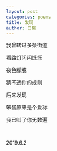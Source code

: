 ```yaml
---
layout: post
categories: poems
title: 发现
author: 白楊
---
```


我曾转过多条街道

看路灯闪闪烁烁

夜色朦胧

猜不透你的规则

后来发现

笨蛋原来是个爱称

我已叫了你无数遍

&nbsp;

2019.6.2
